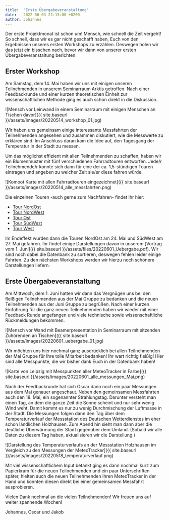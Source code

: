 ```yaml
---
title:  "Erste Übergabeveranstaltung"
date:   2022-06-03 22:15:00 +0200
author: Johannes
---
```


Der erste Projektmonat ist schon um! Mensch, wie schnell die Zeit vergeht! So schnell, dass wir es gar nicht geschafft haben, Euch von den Ergebnissen unseres ersten Workshops zu erzählen. Deswegen holen wir das jetzt ein bisschen nach, bevor wir dann von unserer ersten Übergabeveranstaltung berichten.

## Erster Workshop

Am Samstag, dem 14. Mai haben wir uns mit einigen unseren Teilnehmenden in unserem Seminarraum Arktis getroffen. Nach einer Feedbackrunde und einer kurzen theoretischen Einheit zur wissenschaftlichen Methode ging es auch schon direkt in die Diskussion.

![Mensch vor Leinwand in einem Seminarraum mit einigen Menschen an Tischen davor]({{ site.baseurl }}/assets/images/20220514_workshop_01.jpg)

Wir haben uns gemeinsam einige interessante Messfahrten der Teilnehmenden angesehen und zusammen diskutiert, wie die Messwerte zu erklären sind. Im Anschluss daran kam die Idee auf, den Tagesgang der Temperatur in der Stadt zu messen. 

Um das möglichst effizient mit allen Teilnehmenden zu schaffen, haben wir ein Blumenmuster mit fünf verschiedenen Fahrradtouren entworfen. Jede/r Teilnehmende/r konnte sich dann für eine der ca. 1,5-stündigen Touren eintragen und angeben zu welcher Zeit sie/er diese fahren würde. 

![Komoot Karte mit allen Fahrradtouren eingezeichnet]({{ site.baseurl }}/assets/images/20220514_alle_messfahrten.png)

Die einzelnen Touren -auch gerne zum Nachfahren- findet Ihr hier:

- [Tour NordOst](https://www.komoot.de/tour/769574232?share_token=aVuCY3zfPD2zUJaZhjV8EoFU6y14bnZjJd5ITai2F1Wq5ZFyVV&ref=wtd)
- [Tour NordWest](https://www.komoot.de/tour/769573853?share_token=a4H9BIVBKGXGOt79p3BbdWDb5OW3B9FSbelgwId7duNc1NIEER&ref=wtd)
- [Tour Ost](https://www.komoot.de/tour/769573667?share_token=a3c9cGP0I3DpeewMUtJUqqh8UerCaGvG5vPfPsXRKVUV3W25q5&ref=wtd)
- [Tour SüdWest](https://www.komoot.de/tour/769574391?share_token=aur7Gue4oIaLfxJIauWXrO6eNuqhmlsQniMaYeH5cjKsZUFyEU&ref=wtd)
- [Tour West](https://www.komoot.de/tour/769589978?share_token=a0AcqBcxEQqcDz1FCWdtKg0mJUindjjrtHrawfHIvP74L9FzGC&ref=wtd)

Im Endeffekt wurden dann die Touren NordOst am 24. Mai und SüdWest am 27. Mai gefahren. Ihr findet einige Darstellungen davon in unserem [Vortrag vom 1. Juni]({{ site.baseurl }}/assets/files/20220601_Uebergabe.pdf). Wir sind noch dabei die Datenbank zu sortieren, deswegen fehlen leider einige Fahrten. Zu den nächsten Workshops werden wir hierzu noch schönere Darstellungen liefern.

## Erste Übergabeveranstaltung

Am Mittwoch, dem 1. Juni hatten wir dann das Vergnügen uns bei den fleißigen Teilnehmenden aus der Mai Gruppe zu bedanken und die neuen Teilnehmenden aus der Juni Gruppe zu begrüßen. 
Nach einer kurzen Einführung für die ganz neuen Teilnehmenden haben wir wieder mit einer Feedback Runde angefangen und viele technische sowie wissenschaftliche Rückmeldungen bekommen.

![Mensch vor Wand mit Beamerpresentation in Seminarraum mit sitzenden Zuhörenden an Tischen]({{ site.baseurl }}/assets/images/20220601_uebergabe_01.jpg)

Wir möchten uns hier nochmal ganz ausdrücklich bei allen Teilnehmenden der Mai Gruppe für Ihre tolle Mitarbeit bedanken! Ihr wart richtig fleißig! Hier sind alle Messpunkte, die wir bisher dank Euch in der Datenbank haben!

![Karte von Leipzig mit Messpunkten aller MeteoTracker in Farbe]({{ site.baseurl }}/assets/images/20220601_alle_messungen_Mai.png)

Nach der Feedbackrunde hat sich Oscar dann noch ein paar Messungen aus dem Mai genauer angeschaut. Neben den gemeinsamen Messfahrten auch den 18. Mai, ein sogenannter Strahlungstag. Darunter versteht man einen Tag, an dem die ganze Zeit die Sonne scheint und nur sehr wenig Wind weht. Damit kommt es nur zu wenig Durchmischung der Luftmasse in der Stadt. Die Messungen folgen dann den Tag über dem Temperaturverlauf der Messstation des Deutschen Wetterdienstes im eher schon ländlichen Holzhausen. Zum Abend hin sieht man dann aber die deutliche Überwärmung der Stadt gegenüber dem Umland. (Sobald wir alle Daten zu diesem Tag haben, aktualisieren wir die Darstellung.)

![Darstellung des Temperaturverlaufs an der Messstation Holzhausen im Vergleich zu den Messungen der MeteoTracker]({{ site.baseurl }}/assets/images/20220518_temperaturverlauf.png)

Mit viel wissenschaftlichem Input betankt ging es dann nochmal kurz zum Papierkram für die neuen Teilnehmenden und ein paar Unterschriften später, hielten auch die neuen Teilnehmenden Ihren MeteoTracker in der Hand und konnten diesen direkt bei einer gemeinsamen Messfahrt ausprobieren.

Vielen Dank nochmal an die vielen Teilnehmenden! Wir freuen uns auf weiter spannende Wochen!

Johannes, Oscar und Jakob
